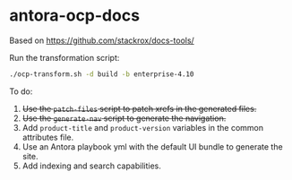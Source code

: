 # antora-ocp-docs

Based on https://github.com/stackrox/docs-tools/

Run the transformation script:

```bash
./ocp-transform.sh -d build -b enterprise-4.10
```

To do:
1. ~~Use the `patch-files` script to patch xrefs in the generated files.~~
1. ~~Use the `generate-nav` script to generate the navigation.~~
1. Add `product-title` and `product-version` variables in the common attributes
file.
1. Use an Antora playbook yml with the default UI bundle to generate the site.
1. Add indexing and search capabilities.
